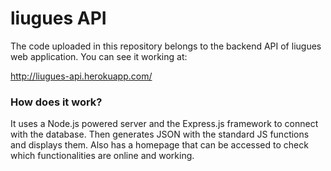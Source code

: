 # liugues API

The code uploaded in this repository belongs to the backend API of liugues web application. You can see it working at:

http://liugues-api.herokuapp.com/

### How does it work?

It uses a Node.js powered server and the Express.js framework to connect with the database. Then generates JSON with the standard JS functions and displays them.
Also has a homepage that can be accessed to check which functionalities are online and working.
